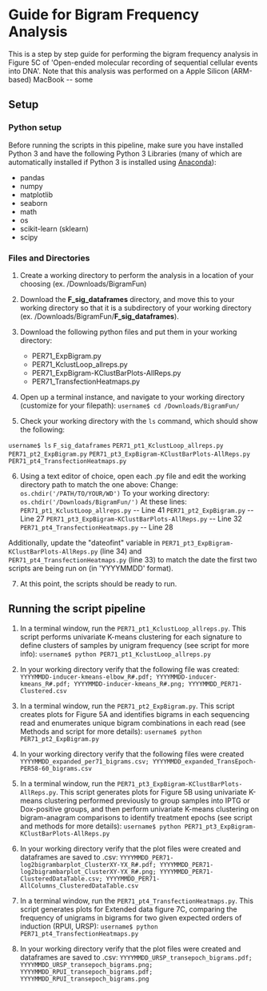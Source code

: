 # Guide for Bigram Frequency Analysis

This is a step by step guide for performing the bigram frequency analysis in Figure 5C of 'Open-ended molecular recording of sequential cellular events into DNA'. Note that this analysis was performed on a Apple Silicon (ARM-based) MacBook -- some  

## Setup

### Python setup
Before running the scripts in this pipeline, make sure you have installed Python 3 and have the following Python 3 Libraries (many of which are automatically installed if Python 3 is installed using [Anaconda](https://www.anaconda.com/download)):

 - pandas
 - numpy
 - matplotlib
 - seaborn
 - math
 - os
 - scikit-learn (sklearn)
 - scipy

### Files and Directories
1) Create a working directory to perform the analysis in a location of your choosing (ex. /Downloads/BigramFun)

2) Download the **F_sig_dataframes** directory, and move this to your working directory so that it is a subdirectory of your working directory (ex. /Downloads/BigramFun/**F_sig_dataframes**).

3) Download the following python files and put them in your working directory:
	- PER71_ExpBigram.py
	- PER71_KclustLoop_allreps.py
	- PER71_ExpBigram-KClustBarPlots-AllReps.py
	- PER71_TransfectionHeatmaps.py

4) Open up a terminal instance, and navigate to your working directory (customize for your filepath):
`username$ cd /Downloads/BigramFun/`

5) Check your working directory with the `ls` command, which should show the following:

`username$ ls`
`F_sig_dataframes`
`PER71_pt1_KclustLoop_allreps.py`
`PER71_pt2_ExpBigram.py`
`PER71_pt3_ExpBigram-KClustBarPlots-AllReps.py`
`PER71_pt4_TransfectionHeatmaps.py`

6) Using a text editor of choice, open each .py file and edit the working directory path to match the one above:
Change:
`os.chdir('/PATH/TO/YOUR/WD')`
To your working directory:
`os.chdir('/Downloads/BigramFun/')`
At these lines:
`PER71_pt1_KclustLoop_allreps.py` -- Line 41
`PER71_pt2_ExpBigram.py` -- Line 27
`PER71_pt3_ExpBigram-KClustBarPlots-AllReps.py` -- Line 32
`PER71_pt4_TransfectionHeatmaps.py` -- Line 28

Additionally, update the "dateofint" variable in `PER71_pt3_ExpBigram-KClustBarPlots-AllReps.py` (line 34) and `PER71_pt4_TransfectionHeatmaps.py` (line 33) to match the date the first two scripts are being run on (in 'YYYYMMDD' format).

7) At this point, the scripts should be ready to run.

## Running the script pipeline
1) In a terminal window, run the `PER71_pt1_KclustLoop_allreps.py`. This script performs univariate K-means clustering for each signature to define clusters of samples by unigram frequency (see script for more info):
`username$ python PER71_pt1_KclustLoop_allreps.py`

2) In your working directory verify that the following file was created:
`YYYYMMDD-inducer-kmeans-elbow_R#.pdf; YYYYMMDD-inducer-kmeans_R#.pdf; YYYYMMDD-inducer-kmeans_R#.png; YYYYMMDD_PER71-Clustered.csv`

	
3) In a terminal window, run the `PER71_pt2_ExpBigram.py`. This script creates plots for Figure 5A and identifies bigrams in each sequencing read and enumerates unique bigram combinations in each read (see Methods and script for more details):
`username$ python PER71_pt2_ExpBigram.py`

4) In your working directory verify that the following files were created
`YYYYMMDD_expanded_per71_bigrams.csv; YYYYMMDD_expanded_TransEpoch-PER58-60_bigrams.csv `

5) In a terminal window, run the `PER71_pt3_ExpBigram-KClustBarPlots-AllReps.py`. This script generates plots for Figure 5B using univariate K-means clustering performed previously to group samples into IPTG or Dox-positive groups, and then perform univariate K-means clustering on bigram-anagram comparisons to identify treatment epochs (see script and methods for more details):
`username$ python PER71_pt3_ExpBigram-KClustBarPlots-AllReps.py`

6) In your working directory verify that the plot files were created and dataframes are saved to .csv:
`YYYYMMDD_PER71-log2bigrambarplot_ClusterXY-YX_R#.pdf; YYYYMMDD_PER71-log2bigrambarplot_ClusterXY-YX_R#.png; YYYYMMDD_PER71-ClusteredDataTable.csv; YYYYMMDD_PER71-AllColumns_ClusteredDataTable.csv`

7) In a terminal window, run the `PER71_pt4_TransfectionHeatmaps.py`. This script generates plots for Extended data figure 7C, comparing the frequency of unigrams in bigrams for two given expected orders of induction (RPUI, URSP):
`username$ python PER71_pt4_TransfectionHeatmaps.py`

8) In your working directory verify that the plot files were created and dataframes are saved to .csv:
`YYYYMMDD_URSP_transepoch_bigrams.pdf; YYYYMMDD_URSP_transepoch_bigrams.png;
YYYYMMDD_RPUI_transepoch_bigrams.pdf;
YYYYMMDD_RPUI_transepoch_bigrams.png`
